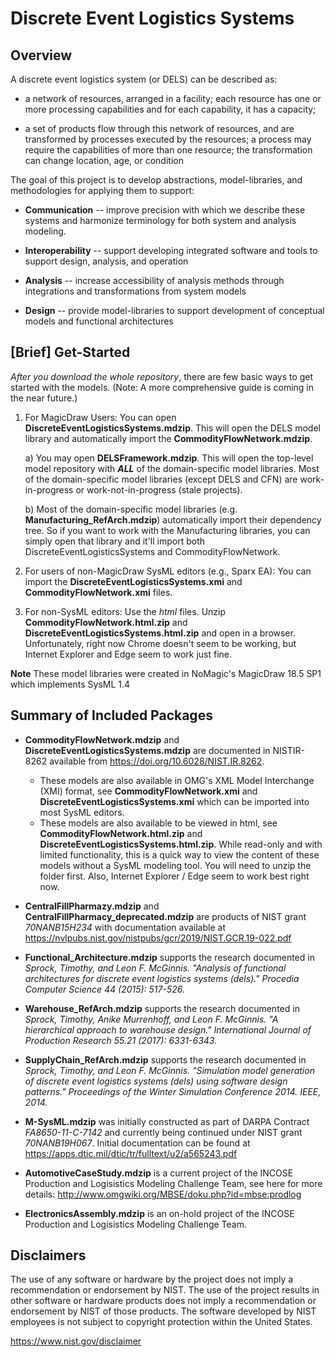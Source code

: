 # Discrete Event Logistics Systems

## Overview
A discrete event logistics system (or DELS) can be described as:

*	a network of resources, arranged in a facility; each resource has one or more processing capabilities and for each capability, it has a capacity; 

*	a set of products flow through this network of resources, and are transformed by processes executed by the resources; a process may require the capabilities of more than one resource; the transformation can change location, age, or condition

The goal of this project is to develop abstractions, model-libraries, and methodologies for applying them to support:
* **Communication** -- improve precision with which we describe these systems and harmonize terminology for both system and analysis modeling.

* **Interoperability** -- support developing integrated software and tools to support design, analysis, and operation

* **Analysis** --  increase accessibility of analysis methods through integrations and transformations from system models

* **Design** -- provide model-libraries to support development of conceptual models and functional architectures

## [Brief] Get-Started
_After you download the whole repository_, there are few basic ways to get started with the models. (Note: A more comprehensive guide is coming in the near future.)

1. For MagicDraw Users:  You can open **DiscreteEventLogisticsSystems.mdzip**. This will open the DELS model library and automatically import the **CommodityFlowNetwork.mdzip**. 

   a) You may open **DELSFramework.mdzip**. This will open the top-level model repository with **_ALL_** of the domain-specific model libraries. Most of the domain-specific model libraries (except DELS and CFN) are work-in-progress or work-not-in-progress (stale projects).
  
   b) Most of the domain-specific model libraries (e.g. **Manufacturing_RefArch.mdzip**) automatically import their dependency tree. So if you want to work with the Manufacturing libraries, you can simply open that library and it'll import both DiscreteEventLogisticsSystems and CommodityFlowNetwork.
  
2. For users of non-MagicDraw SysML editors (e.g., Sparx EA): You can import the **DiscreteEventLogisticsSystems.xmi** and **CommodityFlowNetwork.xmi** files.
3. For non-SysML editors: Use the _html_ files. Unzip **CommodityFlowNetwork.html.zip** and **DiscreteEventLogisticsSystems.html.zip** and open in a browser. Unfortunately, right now Chrome doesn't seem to be working, but Internet Explorer and Edge seem to work just fine.

**Note** These model libraries were created in NoMagic's MagicDraw 18.5 SP1 which implements SysML 1.4

## Summary of Included Packages

* **CommodityFlowNetwork.mdzip** and **DiscreteEventLogisticsSystems.mdzip** are documented in NISTIR-8262 available from https://doi.org/10.6028/NIST.IR.8262.
  * These models are also available in OMG's XML Model Interchange (XMI) format, see **CommodityFlowNetwork.xmi** and **DiscreteEventLogisticsSystems.xmi** which can be imported into most SysML editors.
  * These models are also available to be viewed in html, see **CommodityFlowNetwork.html.zip** and **DiscreteEventLogisticsSystems.html.zip**. While read-only and with limited functionality, this is a quick way to view the content of these models without a SysML modeling tool. You will need to unzip the folder first. Also, Internet Explorer / Edge seem to work best right now.

* **CentralFillPharmazy.mdzip** and **CentralFillPharmacy_deprecated.mdzip** are products of NIST grant _70NANB15H234_ with documentation available at https://nvlpubs.nist.gov/nistpubs/gcr/2019/NIST.GCR.19-022.pdf

* **Functional_Architecture.mdzip** supports the research documented in _Sprock, Timothy, and Leon F. McGinnis. "Analysis of functional architectures for discrete event logistics systems (dels)." Procedia Computer Science 44 (2015): 517-526._

* **Warehouse_RefArch.mdzip** supports the research documented in _Sprock, Timothy, Anike Murrenhoff, and Leon F. McGinnis. "A hierarchical approach to warehouse design." International Journal of Production Research 55.21 (2017): 6331-6343._

* **SupplyChain_RefArch.mdzip** supports the research documented in _Sprock, Timothy, and Leon F. McGinnis. "Simulation model generation of discrete event logistics systems (dels) using software design patterns." Proceedings of the Winter Simulation Conference 2014. IEEE, 2014._

* **M-SysML.mdzip** was initially constructed as part of DARPA Contract _FA8650-11-C-7142_ and currently being continued under NIST grant _70NANB19H067_. Initial documentation can be found at https://apps.dtic.mil/dtic/tr/fulltext/u2/a565243.pdf

* **AutomotiveCaseStudy.mdzip** is a current project of the INCOSE Production and Logisistics Modeling Challenge Team, see here for more details: http://www.omgwiki.org/MBSE/doku.php?id=mbse:prodlog

* **ElectronicsAssembly.mdzip** is an on-hold project of the INCOSE Production and Logisistics Modeling Challenge Team.

## Disclaimers

The use of any software or hardware by the project does not imply a recommendation or endorsement by NIST. The use of the project results in other software or hardware products does not imply a recommendation or endorsement by NIST of those products. The software developed by NIST employees is not subject to copyright protection within the United States.

https://www.nist.gov/disclaimer
